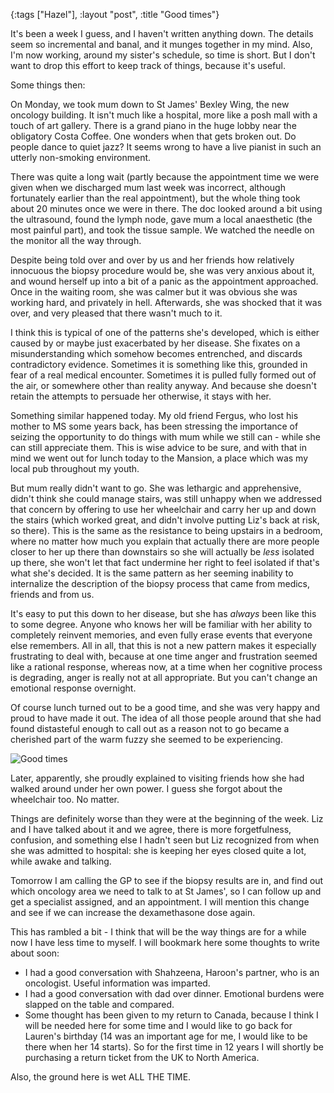 {:tags ["Hazel"], :layout "post", :title "Good times"}

It's been a week I guess, and I haven't written anything down. The details seem so incremental and banal, and it munges together in my mind. Also, I'm now working, around my sister's schedule, so time is short. But I don't want to drop this effort to keep track of things, because it's useful.

Some things then:

On Monday, we took mum down to St James' Bexley Wing, the new oncology building. It isn't much like a hospital, more like a posh mall with a touch of art gallery. There is a grand piano in the huge lobby near the obligatory Costa Coffee. One wonders when that gets broken out. Do people dance to quiet jazz? It seems wrong to have a live pianist in such an utterly non-smoking environment.

There was quite a long wait (partly because the appointment time we were given when we discharged mum last week was incorrect, although fortunately earlier than the real appointment), but the whole thing took about 20 minutes once we were in there. The doc looked around a bit using the ultrasound, found the lymph node, gave mum a local anaesthetic (the most painful part), and took the tissue sample. We watched the needle on the monitor all the way through.

Despite being told over and over by us and her friends how relatively innocuous the biopsy procedure would be, she was very anxious about it, and wound herself up into a bit of a panic as the appointment approached. Once in the waiting room, she was calmer but it was obvious she was working hard, and privately in hell. Afterwards, she was shocked that it was over, and very pleased that there wasn't much to it.

I think this is typical of one of the patterns she's developed, which is either caused by or maybe just exacerbated by her disease. She fixates on a misunderstanding which somehow becomes entrenched, and discards contradictory evidence. Sometimes it is something like this, grounded in fear of a real medical encounter. Sometimes it is pulled fully formed out of the air, or somewhere other than reality anyway. And because she doesn't retain the attempts to persuade her otherwise, it stays with her.

Something similar happened today. My old friend Fergus, who lost his mother to MS some years back, has been stressing the importance of seizing the opportunity to do things with mum while we still can - while she can still appreciate them. This is wise advice to be sure, and with that in mind we went out for lunch today to the Mansion, a place which was my local pub throughout my youth. 

But mum really didn't want to go. She was lethargic and apprehensive, didn't think she could manage stairs, was still unhappy when we addressed that concern by offering to use her wheelchair and carry her up and down the stairs (which worked great, and didn't involve putting Liz's back at risk, so there). This is the same as the resistance to being upstairs in a bedroom, where no matter how much you explain that actually there are more people closer to her up there than downstairs so she will actually be _less_ isolated up there, she won't let that fact undermine her right to feel isolated if that's what she's decided. It is the same pattern as her seeming inability to internalize the description of the biopsy process that came from medics, friends and from us.

It's easy to put this down to her disease, but she has _always_ been like this to some degree. Anyone who knows her will be familiar with her ability to completely reinvent memories, and even fully erase events that everyone else remembers. All in all, that this is not a new pattern makes it especially frustrating to deal with, because at one time anger and frustration seemed like a rational response, whereas now, at a time when her cognitive process is degrading, anger is really not at all appropriate. But you can't change an emotional response overnight.

Of course lunch turned out to be a good time, and she was very happy and proud to have made it out. The idea of all those people around that she had found distasteful enough to call out as a reason not to go became a cherished part of the warm fuzzy she seemed to be experiencing.

![Good times](http://farm8.staticflickr.com/7170/6720122283_5319425d3f_z_d.jpg)

Later, apparently, she proudly explained to visiting friends how she had walked around under her own power. I guess she forgot about the wheelchair too. No matter.

Things are definitely worse than they were at the beginning of the week. Liz and I have talked about it and we agree, there is more forgetfulness, confusion, and something else I hadn't seen but Liz recognized from when she was admitted to hospital: she is keeping her eyes closed quite a lot, while awake and talking.

Tomorrow I am calling the GP to see if the biopsy results are in, and find out which oncology area we need to talk to at St James', so I can follow up and get a specialist assigned, and an appointment. I will mention this change and see if we can increase the dexamethasone dose again.

This has rambled a bit - I think that will be the way things are for a while now I have less time to myself. I will bookmark here some thoughts to write about soon:

* I had a good conversation with Shahzeena, Haroon's partner, who is an oncologist. Useful information was imparted.
* I had a good conversation with dad over dinner. Emotional burdens were slapped on the table and compared.
* Some thought has been given to my return to Canada, because I think I will be needed here for some time and I would like to go back for Lauren's birthday (14 was an important age for me, I would like to be there when her 14 starts). So for the first time in 12 years I will shortly be purchasing a return ticket from the UK to North America.

Also, the ground here is wet ALL THE TIME.